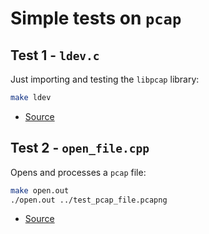 # Simple tests on `pcap`

## Test 1 - `ldev.c`

Just importing and testing the `libpcap` library:

```sh
make ldev
```

* [Source](http://yuba.stanford.edu/~casado/pcap/section1.html)

## Test 2 - `open_file.cpp`

Opens and processes a `pcap` file:

```sh
make open.out
./open.out ../test_pcap_file.pcapng
```

* [Source](http://tonylukasavage.com/blog/2010/12/19/offline-packet-capture-analysis-with-c-c----amp--libpcap/)
